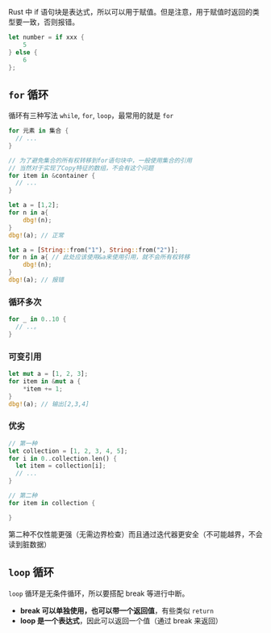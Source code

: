 Rust 中 if 语句块是表达式，所以可以用于赋值。但是注意，用于赋值时返回的类型要一致，否则报错。

```rust
let number = if xxx {
	5
} else {
	6
};
```

## `for` 循环

循环有三种写法 `while`, `for`, `loop`，最常用的就是 `for`

```rust
for 元素 in 集合 {
  // ...
}

// 为了避免集合的所有权转移到for语句块中，一般使用集合的引用
// 当然对于实现了Copy特征的数组，不会有这个问题
for item in &container {
  // ...
}

let a = [1,2];
for n in a{
	dbg!(n);
}
dbg!(a); // 正常

let a = [String::from("1"), String::from("2")];
for n in a{ // 此处应该使用&a来使用引用，就不会所有权转移
	dbg!(n);
}
dbg!(a); // 报错
```

### 循环多次

```rust
for _ in 0..10 {
  // ..。
}
```

### 可变引用

```rust
let mut a = [1, 2, 3];
for item in &mut a {
	*item += 1;
}
dbg!(a); // 输出[2,3,4]
```

### 优劣

```rust
// 第一种
let collection = [1, 2, 3, 4, 5];
for i in 0..collection.len() {
  let item = collection[i];
  // ...
}

// 第二种
for item in collection {

}
```

第二种不仅性能更强（无需边界检查）而且通过迭代器更安全（不可能越界，不会读到脏数据）

## `loop` 循环

`loop` 循环是无条件循环，所以要搭配 break 等进行中断。

- **break 可以单独使用，也可以带一个返回值**，有些类似 `return`
- **loop 是一个表达式**，因此可以返回一个值（通过 break 来返回）
